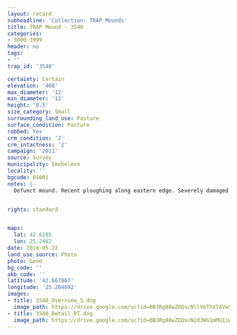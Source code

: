 ```yaml
---
layout: record
subheadline: 'Collection: TRAP Mounds'
title: TRAP Mound - 3540
categories:
- 3000-3999
header: no
tags:
- ''
trap_id: '3540'

certainty: Certain
elevation: '468'
max_diameter: '12'
min_diameter: '12'
height: '0.5'
size_category: Small
surrounding_land_use: Pasture
surface_condition: Pasture
robbed: Yes
crm_condition: '2'
crm_intactness: '2'
campaign: '2011'
source: Survey
municipality: Skobelevo
locality: ''
bgcode: DS001
notes: |-
  Defunct mound. Recent ploughing along eastern edge. Severely damaged by agricultural activity.


rights: standard


maps:
  lat: 42.6285
  lon: 25.2442
date: 2018-05-22
land_use_source: Photo
photo: Good
bg_code: ''
akb_code: ''
latitude: '42.667867'
longitude: '25.204692'
images:
- title: 3540_Overview_S.dng
  image_path: https://drive.google.com/uc?id=0B3Rg88wZDQscNllVeThXTXVwSXc
- title: 3540_Detail_RT.dng
  image_path: https://drive.google.com/uc?id=0B3Rg88wZDQscN2d3WG1mMU1iWW8
---
```

